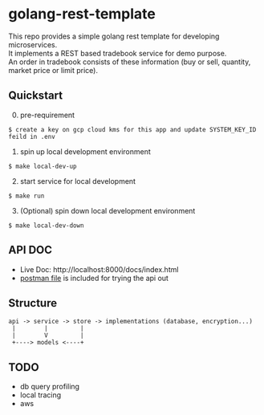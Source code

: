 # golang-rest-template
This repo provides a simple golang rest template for developing microservices.
<br>
It implements a REST based tradebook service for demo purpose.
<br>
An order in tradebook consists of these information (buy or sell, quantity, market price or limit price). 

## Quickstart

0. pre-requirement
```
$ create a key on gcp cloud kms for this app and update SYSTEM_KEY_ID feild in .env
```

1. spin up local development environment
```
$ make local-dev-up
```

2. start service for local development
```
$ make run
```

3. (Optional) spin down local development environment
```
$ make local-dev-down
```

## API DOC
* Live Doc: http://localhost:8000/docs/index.html
* [postman file](./tradebook.postman_collection.json) is included for trying the api out

## Structure
```
api -> service -> store -> implementations (database, encryption...)
 |        |         |         
 |        V         |
 +----> models <----+
```

## TODO
* db query profiling
* local tracing
* aws
